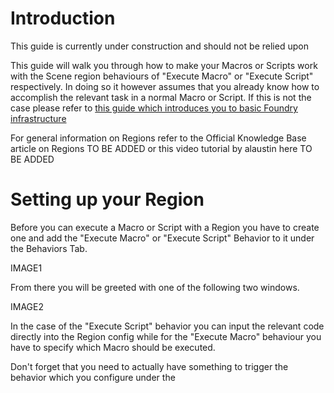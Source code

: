 # Introduction

This guide is currently under construction and should not be relied upon

This guide will walk you through how to make your Macros or Scripts work with the Scene region behaviours of "Execute Macro" or "Execute Script" respectively. In doing so it however assumes that you already know how to accomplish the relevant task in a normal Macro or Script. If this is not the case please refer to [this guide which introduces you to basic Foundry infrastructure](https://github.com/GamerFlix/foundryvtt-api-guide/blob/main/macro_guide.md)

For general information on Regions refer to the Official Knowledge Base article on Regions TO BE ADDED or this video tutorial by alaustin here TO BE ADDED

# Setting up your Region

Before you can execute a Macro or Script with a Region you have to create one and add the "Execute Macro" or "Execute Script" Behavior to it under the Behaviors Tab.

IMAGE1

From there you will be greeted with one of the following two windows.

IMAGE2

In the case of the "Execute Script" behavior you can input the relevant code directly into the Region config while for the "Execute Macro" behaviour you have to specify which Macro should be executed.

Don't forget that you need to actually have something to trigger the behavior which you configure under the 